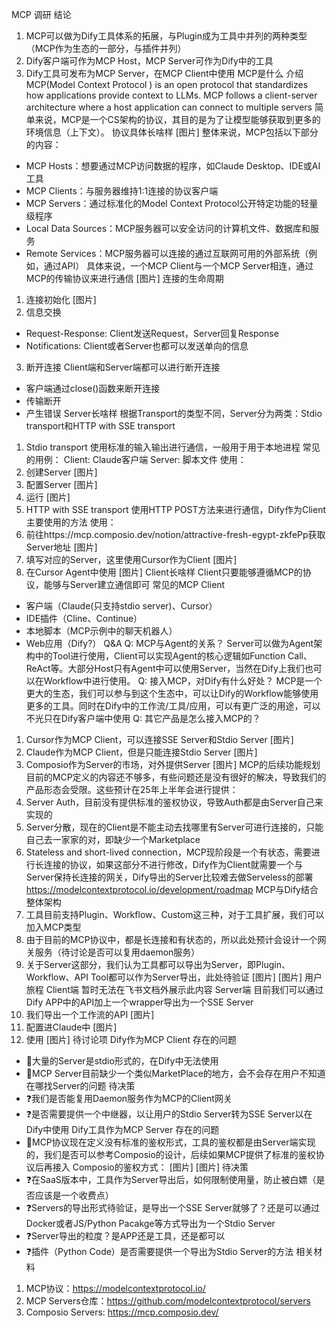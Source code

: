 MCP 调研
结论
1. MCP可以做为Dify工具体系的拓展，与Plugin成为工具中并列的两种类型（MCP作为生态的一部分，与插件并列）
2. Dify客户端可作为MCP Host，MCP Server可作为Dify中的工具
3. Dify工具可发布为MCP Server，在MCP Client中使用
MCP是什么
介绍
MCP(Model Context Protocol ) is an open protocol that standardizes how applications provide context to LLMs.
MCP follows a client-server architecture where a host application can connect to multiple servers
简单来说，MCP是一个CS架构的协议，其目的是为了让模型能够获取到更多的环境信息（上下文）。
协议具体长啥样
[图片]
整体来说，MCP包括以下部分的内容：
- MCP Hosts：想要通过MCP访问数据的程序，如Claude Desktop、IDE或AI工具
- MCP Clients：与服务器维持1:1连接的协议客户端
- MCP Servers：通过标准化的Model Context Protocol公开特定功能的轻量级程序
- Local Data Sources：MCP服务器可以安全访问的计算机文件、数据库和服务
- Remote Services：MCP服务器可以连接的通过互联网可用的外部系统（例如，通过API）
具体来说，一个MCP Client与一个MCP Server相连，通过MCP的传输协议来进行通信
[图片]
连接的生命周期
1. 连接初始化
[图片]
2. 信息交换
- Request-Response: Client发送Request，Server回复Response
- Notifications: Client或者Server也都可以发送单向的信息
3. 断开连接
Client端和Server端都可以进行断开连接
- 客户端通过close()函数来断开连接
- 传输断开
- 产生错误
Server长啥样
根据Transport的类型不同，Server分为两类：Stdio transport和HTTP with SSE transport
1. Stdio transport
使用标准的输入输出进行通信，一般用于用于本地进程
常见的用例：
Client: Claude客户端
Server: 脚本文件
使用：
1. 创建Server
[图片]
2.  配置Server
[图片]
3. 运行
[图片]
2. HTTP with SSE transport
使用HTTP POST方法来进行通信，Dify作为Client主要使用的方法
使用：
1. 前往https://mcp.composio.dev/notion/attractive-fresh-egypt-zkfePp获取Server地址
[图片]
2. 填写对应的Server，这里使用Cursor作为Client
[图片]
3. 在Cursor Agent中使用
[图片]
Client长啥样
Client只要能够遵循MCP的协议，能够与Server建立通信即可
常见的MCP Client
- 客户端（Claude(只支持stdio server)、Cursor）
- IDE插件（Cline、Continue）
- 本地脚本（MCP示例中的聊天机器人）
- Web应用（Dify?）
Q&A
Q: MCP与Agent的关系？
Server可以做为Agent架构中的Tool进行使用，Client可以实现Agent的核心逻辑如Function Call、ReAct等。大部分Host只有Agent中可以使用Server，当然在Dify上我们也可以在Workflow中进行使用。
Q: 接入MCP，对Dify有什么好处？
MCP是一个更大的生态，我们可以参与到这个生态中，可以让Dify的Workflow能够使用更多的工具。同时在Dify中的工作流/工具/应用，可以有更广泛的用途，可以不光只在Dify客户端中使用
Q: 其它产品是怎么接入MCP的？
1. Cursor作为MCP Client，可以连接SSE Server和Stdio Server
[图片]
2. Claude作为MCP Client，但是只能连接Stdio Server
[图片]
3. Composio作为Server的市场，对外提供Server
[图片]
MCP的后续功能规划
目前的MCP定义的内容还不够多，有些问题还是没有很好的解决，导致我们的产品形态会受限。这些预计在25年上半年会进行提供：
1. Server Auth，目前没有提供标准的鉴权协议，导致Auth都是由Server自己来实现的
2. Server分散，现在的Client是不能主动去找哪里有Server可进行连接的，只能自己去一家家的对，即缺少一个Marketplace
3. Stateless and short-lived connection，MCP现阶段是一个有状态，需要进行长连接的协议，如果这部分不进行修改，Dify作为Client就需要一个与Server保持长连接的网关，Dify导出的Server比较难去做Serveless的部署
https://modelcontextprotocol.io/development/roadmap
MCP与Dify结合
整体架构
1. 工具目前支持Plugin、Workflow、Custom这三种，对于工具扩展，我们可以加入MCP类型
2. 由于目前的MCP协议中，都是长连接和有状态的，所以此处预计会设计一个网关服务（待讨论是否可以复用daemon服务）
3. 关于Server这部分，我们认为工具都可以导出为Server，即Plugin、Workflow、API Tool都可以作为Server导出，此处待验证
[图片]
[图片]
用户旅程
Client端
暂时无法在飞书文档外展示此内容
Server端
目前我们可以通过Dify APP中的API加上一个wrapper导出为一个SSE Server
1. 我们导出一个工作流的API
[图片]
2. 配置进Claude中
[图片]
3. 使用
[图片]
待讨论项
Dify作为MCP Client
存在的问题
- 🤔大量的Server是stdio形式的，在Dify中无法使用
- 🤔MCP Server目前缺少一个类似MarketPlace的地方，会不会存在用户不知道在哪找Server的问题
待决策
- ❓我们是否能复用Daemon服务作为MCP的Client网关
- ❓是否需要提供一个中继器，以让用户的Stdio Server转为SSE Server以在Dify中使用
Dify工具作为MCP Server
存在的问题
- 🤔MCP协议现在定义没有标准的鉴权形式，工具的鉴权都是由Server端实现的，我们是否可以参考Composio的设计，后续如果MCP提供了标准的鉴权协议后再接入
Composio的鉴权方式：
[图片]
[图片]
待决策
- ❓在SaaS版本中，工具作为Server导出后，如何限制使用量，防止被白嫖（是否应该是一个收费点）
- ❓Servers的导出形式待验证，是导出一个SSE Server就够了？还是可以通过Docker或者JS/Python Pacakge等方式导出为一个Stdio Server
- ❓Server导出的粒度？是APP还是工具，还是都可以
- ❓插件（Python Code）是否需要提供一个导出为Stdio Server的方法
相关材料
1. MCP协议：https://modelcontextprotocol.io/
2. MCP Servers仓库：https://github.com/modelcontextprotocol/servers
3. Composio Servers: https://mcp.composio.dev/